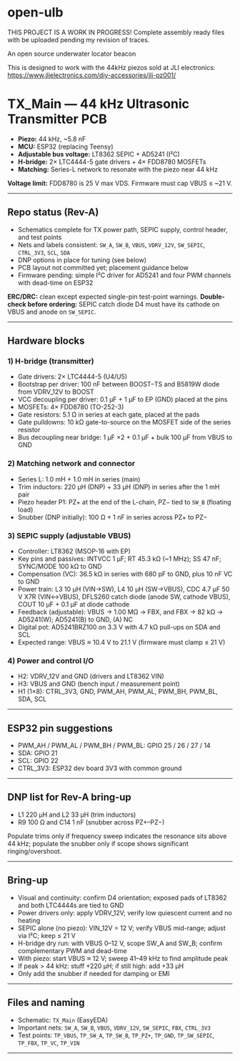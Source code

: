 # open-ulb

THIS PROJECT IS A WORK IN PROGRESS! Complete assembly ready files with be uploaded pending my revision of traces.

An open source underwater locator beacon

This is designed to work with the 44kHz piezos sold at JLI electronics:
https://www.jlielectronics.com/diy-accessories/jli-pz001/



# TX\_Main — 44 kHz Ultrasonic Transmitter PCB


* **Piezo:** 44 kHz, \~5.8 nF
* **MCU:** ESP32 (replacing Teensy)
* **Adjustable bus voltage:** LT8362 SEPIC + AD5241 (I²C)
* **H-bridge:** 2× LTC4444-5 gate drivers + 4× FDD8780 MOSFETs
* **Matching:** Series-L network to resonate with the piezo near 44 kHz

**Voltage limit:** FDD8780 is 25 V max VDS. Firmware must cap VBUS ≤ \~21 V.

---

## Repo status (Rev-A)

* Schematics complete for TX power path, SEPIC supply, control header, and test points
* Nets and labels consistent: `SW_A`, `SW_B`, `VBUS`, `VDRV_12V`, `SW_SEPIC`, `CTRL_3V3`, `SCL`, `SDA`
* DNP options in place for tuning (see below)
* PCB layout not committed yet; placement guidance below
* Firmware pending: simple I²C driver for AD5241 and four PWM channels with dead-time on ESP32

**ERC/DRC:** clean except expected single-pin test-point warnings.
**Double-check before ordering:** SEPIC catch diode D4 must have its cathode on VBUS and anode on `SW_SEPIC`.

---

## Hardware blocks

### 1) H-bridge (transmitter)

* Gate drivers: 2× LTC4444-5 (U4/U5)
* Bootstrap per driver: 100 nF between BOOST–TS and B5819W diode from VDRV\_12V to BOOST
* VCC decoupling per driver: 0.1 µF + 1 µF to EP (GND) placed at the pins
* MOSFETs: 4× FDD8780 (TO-252-3)
* Gate resistors: 5.1 Ω in series at each gate, placed at the pads
* Gate pulldowns: 10 kΩ gate-to-source on the MOSFET side of the series resistor
* Bus decoupling near bridge: 1 µF ×2 + 0.1 µF + bulk 100 µF from VBUS to GND

### 2) Matching network and connector

* Series L: 1.0 mH + 1.0 mH in series (main)
* Trim inductors: 220 µH (DNP) + 33 µH (DNP) in series after the 1 mH pair
* Piezo header P1: PZ+ at the end of the L-chain, PZ− tied to `SW_B` (floating load)
* Snubber (DNP initially): 100 Ω + 1 nF in series across PZ+ to PZ−

### 3) SEPIC supply (adjustable VBUS)

* Controller: LT8362 (MSOP-16 with EP)
* Key pins and passives: INTVCC 1 µF; RT 45.3 kΩ (\~1 MHz); SS 47 nF; SYNC/MODE 100 kΩ to GND
* Compensation (VC): 36.5 kΩ in series with 680 pF to GND, plus 10 nF VC to GND
* Power train: L3 10 µH (VIN→SW), L4 10 µH (SW→VBUS), CDC 4.7 µF 50 V X7R (VIN↔VBUS), DFLS260 catch diode (anode SW, cathode VBUS), COUT 10 µF + 0.1 µF at diode cathode
* Feedback (adjustable): VBUS → 1.00 MΩ → FBX, and FBX → 82 kΩ → AD5241(W); AD5241(B) to GND, (A) NC
* Digital pot: AD5241BRZ100 on 3.3 V with 4.7 kΩ pull-ups on SDA and SCL
* Expected range: VBUS ≈ 10.4 V to 21.1 V (firmware must clamp ≤ 21 V)

### 4) Power and control I/O

* H2: VDRV\_12V and GND (drivers and LT8362 VIN)
* H3: VBUS and GND (bench input / measurement point)
* H1 (1×8): CTRL\_3V3, GND, PWM\_AH, PWM\_AL, PWM\_BH, PWM\_BL, SDA, SCL

---

## ESP32 pin suggestions

* PWM\_AH / PWM\_AL / PWM\_BH / PWM\_BL: GPIO 25 / 26 / 27 / 14
* SDA: GPIO 21
* SCL: GPIO 22
* CTRL\_3V3: ESP32 dev board 3V3 with common ground

---

## DNP list for Rev-A bring-up

* L1 220 µH and L2 33 µH (trim inductors)
* R9 100 Ω and C14 1 nF (snubber across PZ+–PZ−)

Populate trims only if frequency sweep indicates the resonance sits above 44 kHz; populate the snubber only if scope shows significant ringing/overshoot.

---

## Bring-up 

* Visual and continuity: confirm D4 orientation; exposed pads of LT8362 and both LTC4444s are tied to GND
* Power drivers only: apply VDRV\_12V; verify low quiescent current and no heating
* SEPIC alone (no piezo): VIN\_12V = 12 V; verify VBUS mid-range; adjust via I²C; keep ≤ 21 V
* H-bridge dry run: with VBUS 0–12 V, scope SW\_A and SW\_B; confirm complementary PWM and dead-time
* With piezo: start VBUS ≈ 12 V; sweep 41–49 kHz to find amplitude peak
* If peak > 44 kHz: stuff +220 µH; if still high: add +33 µH
* Only add the snubber if needed for damping or EMI

---

## Files and naming

* Schematic: `TX_Main` (EasyEDA)
* Important nets: `SW_A`, `SW_B`, `VBUS`, `VDRV_12V`, `SW_SEPIC`, `FBX`, `CTRL_3V3`
* Test points: `TP_VBUS`, `TP_SW_A`, `TP_SW_B`, `TP_PZ+`, `TP_GND`, `TP_SW_SEPIC`, `TP_FBX`, `TP_VC`, `TP_VIN`

---



